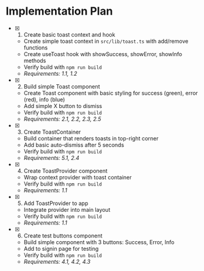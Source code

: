 # Implementation Plan

- [x] 1. Create basic toast context and hook
  - Create simple toast context in `src/lib/toast.ts` with add/remove functions
  - Create useToast hook with showSuccess, showError, showInfo methods
  - Verify build with `npm run build`
  - _Requirements: 1.1, 1.2_

- [x] 2. Build simple Toast component
  - Create Toast component with basic styling for success (green), error (red), info (blue)
  - Add simple X button to dismiss
  - Verify build with `npm run build`
  - _Requirements: 2.1, 2.2, 2.3, 2.5_

- [x] 3. Create ToastContainer





  - Build container that renders toasts in top-right corner
  - Add basic auto-dismiss after 5 seconds
  - Verify build with `npm run build`
  - _Requirements: 5.1, 2.4_

- [x] 4. Create ToastProvider component





  - Wrap context provider with toast container
  - Verify build with `npm run build`
  - _Requirements: 1.1_

- [x] 5. Add ToastProvider to app





  - Integrate provider into main layout
  - Verify build with `npm run build`
  - _Requirements: 1.1_

- [x] 6. Create test buttons component





  - Build simple component with 3 buttons: Success, Error, Info
  - Add to signin page for testing
  - Verify build with `npm run build`
  - _Requirements: 4.1, 4.2, 4.3_